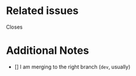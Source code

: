 # Related issues

Closes <issue-number>

# Additional Notes

- [] I am merging to the right branch (`dev`, usually)
